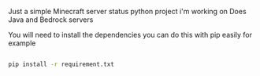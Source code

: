 Just a simple Minecraft server status python project i'm working on
Does Java and Bedrock servers

You will need to install the dependencies you can do this with pip easily for example
```zsh

pip install -r requirement.txt

```